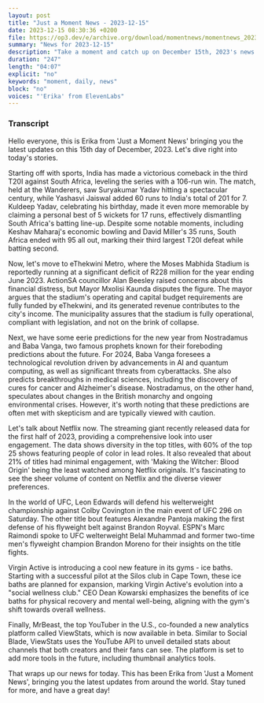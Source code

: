 ```yaml
---
layout: post
title: "Just a Moment News - 2023-12-15"
date: 2023-12-15 08:30:36 +0200
file: https://op3.dev/e/archive.org/download/momentnews/momentnews_2023-12-15.mp3
summary: "News for 2023-12-15"
description: "Take a moment and catch up on December 15th, 2023's news."
duration: "247"
length: "04:07"
explicit: "no"
keywords: "moment, daily, news"
block: "no"
voices: "'Erika' from ElevenLabs"
---
```


### Transcript

Hello everyone, this is Erika from 'Just a Moment News' bringing you the latest updates on this 15th day of December, 2023. Let's dive right into today's stories.

Starting off with sports, India has made a victorious comeback in the third T20I against South Africa, leveling the series with a 106-run win. The match, held at the Wanderers, saw Suryakumar Yadav hitting a spectacular century, while Yashasvi Jaiswal added 60 runs to India's total of 201 for 7. Kuldeep Yadav, celebrating his birthday, made it even more memorable by claiming a personal best of 5 wickets for 17 runs, effectively dismantling South Africa's batting line-up. Despite some notable moments, including Keshav Maharaj's economic bowling and David Miller's 35 runs, South Africa ended with 95 all out, marking their third largest T20I defeat while batting second.

Now, let's move to eThekwini Metro, where the Moses Mabhida Stadium is reportedly running at a significant deficit of R228 million for the year ending June 2023. ActionSA councillor Alan Beesley raised concerns about this financial distress, but Mayor Mxolisi Kaunda disputes the figure. The mayor argues that the stadium's operating and capital budget requirements are fully funded by eThekwini, and its generated revenue contributes to the city's income. The municipality assures that the stadium is fully operational, compliant with legislation, and not on the brink of collapse.

Next, we have some eerie predictions for the new year from Nostradamus and Baba Vanga, two famous prophets known for their foreboding predictions about the future. For 2024, Baba Vanga foresees a technological revolution driven by advancements in AI and quantum computing, as well as significant threats from cyberattacks. She also predicts breakthroughs in medical sciences, including the discovery of cures for cancer and Alzheimer's disease. Nostradamus, on the other hand, speculates about changes in the British monarchy and ongoing environmental crises. However, it's worth noting that these predictions are often met with skepticism and are typically viewed with caution.

Let's talk about Netflix now. The streaming giant recently released data for the first half of 2023, providing a comprehensive look into user engagement. The data shows diversity in the top titles, with 60% of the top 25 shows featuring people of color in lead roles. It also revealed that about 21% of titles had minimal engagement, with 'Making the Witcher: Blood Origin' being the least watched among Netflix originals. It's fascinating to see the sheer volume of content on Netflix and the diverse viewer preferences.

In the world of UFC, Leon Edwards will defend his welterweight championship against Colby Covington in the main event of UFC 296 on Saturday. The other title bout features Alexandre Pantoja making the first defense of his flyweight belt against Brandon Royval. ESPN's Marc Raimondi spoke to UFC welterweight Belal Muhammad and former two-time men's flyweight champion Brandon Moreno for their insights on the title fights.

Virgin Active is introducing a cool new feature in its gyms - ice baths. Starting with a successful pilot at the Silos club in Cape Town, these ice baths are planned for expansion, marking Virgin Active's evolution into a "social wellness club." CEO Dean Kowarski emphasizes the benefits of ice baths for physical recovery and mental well-being, aligning with the gym's shift towards overall wellness.

Finally, MrBeast, the top YouTuber in the U.S., co-founded a new analytics platform called ViewStats, which is now available in beta. Similar to Social Blade, ViewStats uses the YouTube API to unveil detailed stats about channels that both creators and their fans can see. The platform is set to add more tools in the future, including thumbnail analytics tools.

That wraps up our news for today. This has been Erika from 'Just a Moment News', bringing you the latest updates from around the world. Stay tuned for more, and have a great day!
